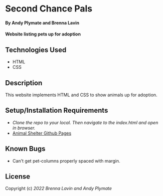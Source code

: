 # Second Chance Pals

#### By Andy Plymate and Brenna Lavin

#### Website listing pets up for adoption

## Technologies Used

* HTML
* CSS

## Description

This website implements HTML and CSS to show animals up for adoption.

## Setup/Installation Requirements

* _Clone the repo to your local. Then navigate to the index.html and open in browser._
* [Animal Shelter Github Pages](https://lavinbrenna.github.io/animal-shelter/)



## Known Bugs

* Can't get pet-columns properly spaced with margin.


## License



Copyright (c) _2022_ _Brenna Lavin and Andy Plymate_